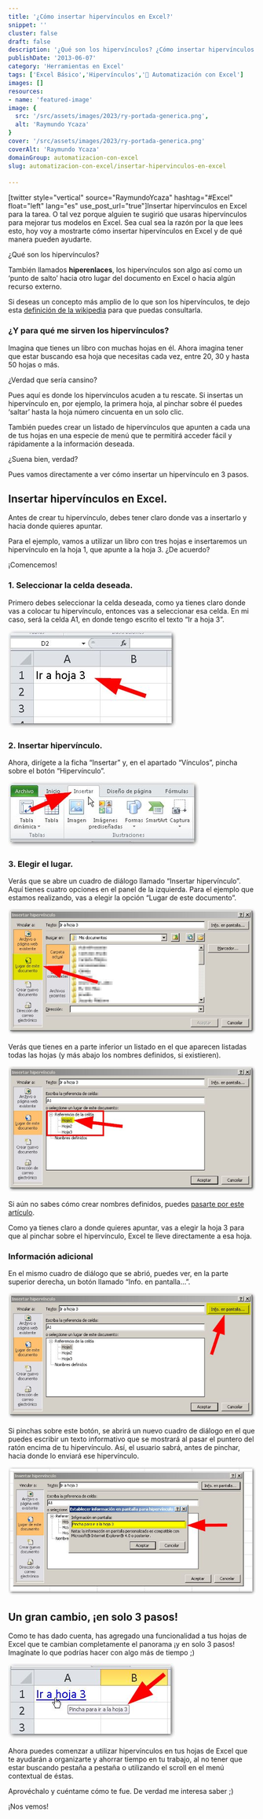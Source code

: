 ```yaml
---
title: '¿Cómo insertar hipervínculos en Excel?'
snippet: ''
cluster: false
draft: false 
description: '¿Qué son los hipervínculos? ¿Cómo insertar hipervínculos en Excel? Sigue leyendo y entérate en este corto artículo.'
publishDate: '2013-06-07'
category: 'Herramientas en Excel'
tags: ['Excel Básico','Hipervínculos','🤖 Automatización con Excel']
images: []
resources: 
- name: 'featured-image'
image: {
  src: '/src/assets/images/2023/ry-portada-generica.png',
  alt: 'Raymundo Ycaza'
}
cover: '/src/assets/images/2023/ry-portada-generica.png'
coverAlt: 'Raymundo Ycaza'
domainGroup: automatizacion-con-excel
slug: automatizacion-con-excel/insertar-hipervinculos-en-excel

---
```


\[twitter style="vertical" source="RaymundoYcaza" hashtag="#Excel" float="left" lang="es" use\_post\_url="true"\]Insertar hipervínculos en Excel para la tarea. O tal vez porque alguien te sugirió que usaras hipervínculos para mejorar tus modelos en Excel. Sea cual sea la razón por la que lees esto, hoy voy a mostrarte cómo insertar hipervínculos en Excel y de qué manera pueden ayudarte.

¿Qué son los hipervínculos?

También llamados **hiperenlaces**, los hipervínculos son algo así como un ‘punto de salto’ hacia otro lugar del documento en Excel o hacia algún recurso externo.

Si deseas un concepto más amplio de lo que son los hipervínculos, te dejo esta [definición de la wikipedia](http://es.wikipedia.org/wiki/Hiperenlace) para que puedas consultarla.

### ¿Y para qué me sirven los hipervínculos?

Imagina que tienes un libro con muchas hojas en él. Ahora imagina tener que estar buscando esa hoja que necesitas cada vez, entre 20, 30 y hasta 50 hojas o más.

¿Verdad que sería cansino?

Pues aquí es donde los hipervínculos acuden a tu rescate. Si insertas un hipervínculo en, por ejemplo, la primera hoja, al pinchar sobre él puedes ‘saltar’ hasta la hoja número cincuenta en un solo clic.

También puedes crear un listado de hipervínculos que apunten a cada una de tus hojas en una especie de menú que te permitirá acceder fácil y rápidamente a la información deseada.

¿Suena bien, verdad?

Pues vamos directamente a ver cómo insertar un hipervínculo en 3 pasos.

## Insertar hipervínculos en Excel.

Antes de crear tu hipervínculo, debes tener claro donde vas a insertarlo y hacia donde quieres apuntar.

Para el ejemplo, vamos a utilizar un libro con tres hojas e insertaremos un hipervínculo en la hoja 1, que apunte a la hoja 3. ¿De acuerdo?

¡Comencemos!

### 1\. Seleccionar la celda deseada.

Primero debes seleccionar la celda deseada, como ya tienes claro donde vas a colocar tu hipervínculo, entonces vas a seleccionar esa celda. En mi caso, será la celda A1, en donde tengo escrito el texto “Ir a hoja 3”.

[![Cómo insertar un hipervínculo en Excel](/src/assets/images/2023/como-insertar-hipervinculos-en-excel-000032.jpg)](http://raymundoycaza.com/wp-content/uploads/como-insertar-hipervinculos-en-excel-000032.jpg)

### 2\. Insertar hipervínculo.

Ahora, dirígete a la ficha “Insertar” y, en el apartado “Vínculos”, pincha sobre el botón “Hipervínculo”.

[![Cómo insertar un hipervínculo en Excel](/src/assets/images/2023/como-insertar-hipervinculos-en-excel-000034.jpg)](http://raymundoycaza.com/wp-content/uploads/como-insertar-hipervinculos-en-excel-000034.jpg)

### 3\. Elegir el lugar.

Verás que se abre un cuadro de diálogo llamado “Insertar hipervínculo”. Aquí tienes cuatro opciones en el panel de la izquierda. Para el ejemplo que estamos realizando, vas a elegir la opción “Lugar de este documento”.

[![Cómo insertar un hipervínculo en Excel](/src/assets/images/2023/como-insertar-hipervinculos-en-excel-000037.jpg)](http://raymundoycaza.com/wp-content/uploads/como-insertar-hipervinculos-en-excel-000037.jpg)

Verás que tienes en a parte inferior un listado en el que aparecen listadas todas las hojas (y más abajo los nombres definidos, si existieren).

[![Cómo insertar un hipervínculo en Excel](/src/assets/images/2023/como-insertar-hipervinculos-en-excel-000038.jpg)](http://raymundoycaza.com/wp-content/uploads/como-insertar-hipervinculos-en-excel-000038.jpg)

Si aún no sabes cómo crear nombres definidos, puedes [pasarte por este artículo](http://raymundoycaza.com/nombres-de-rango-en-excel/).

Como ya tienes claro a donde quieres apuntar, vas a elegir la hoja 3 para que al pinchar sobre el hipervínculo, Excel te lleve directamente a esa hoja.

### Información adicional

En el mismo cuadro de diálogo que se abrió, puedes ver, en la parte superior derecha, un botón llamado “Info. en pantalla…”.

[![Cómo insertar un hipervínculo en Excel](/src/assets/images/2023/como-insertar-hipervinculos-en-excel-000040.jpg)](http://raymundoycaza.com/wp-content/uploads/como-insertar-hipervinculos-en-excel-000040.jpg)

Si pinchas sobre este botón, se abrirá un nuevo cuadro de diálogo en el que puedes escribir un texto informativo que se mostrará al pasar el puntero del ratón encima de tu hipervínculo. Así, el usuario sabrá, antes de pinchar, hacia donde lo enviará ese hipervínculo.

[![Cómo insertar un hipervínculo en Excel](/src/assets/images/2023/como-insertar-hipervinculos-en-excel-000041.jpg)](http://raymundoycaza.com/wp-content/uploads/como-insertar-hipervinculos-en-excel-000041.jpg)

## Un gran cambio, ¡en solo 3 pasos!

Como te has dado cuenta, has agregado una funcionalidad a tus hojas de Excel que te cambian completamente el panorama ¡y en solo 3 pasos! Imagínate lo que podrías hacer con algo más de tiempo ;)

[![Cómo insertar un hipervínculo en Excel](/src/assets/images/2023/como-insertar-hipervinculos-en-excel-000042.jpg)](http://raymundoycaza.com/wp-content/uploads/como-insertar-hipervinculos-en-excel-000042.jpg)

Ahora puedes comenzar a utilizar hipervínculos en tus hojas de Excel que te ayudarán a organizarte y ahorrar tiempo en tu trabajo, al no tener que estar buscando pestaña a pestaña o utilizando el scroll en el menú contextual de éstas.

Aprovéchalo y cuéntame cómo te fue. De verdad me interesa saber ;)

¡Nos vemos!
